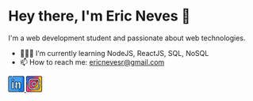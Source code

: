 <h1>Hey there, I'm Eric Neves 👋</h1>

<p>I'm a web development student and passionate about web technologies.</p>

- 👨🏽‍💻 I’m currently learning NodeJS, ReactJS, SQL, NoSQL
- 📫 How to reach me: ericnevesr@gmail.com

<a href="https://www.linkedin.com/in/ericnevesrr/">
    <img src="./assets/img/linkedin.png" />
</a>
<a href="https://www.instagram.com/ericneves_dev/">
    <img src="./assets/img/instagram.png" />
</a>
